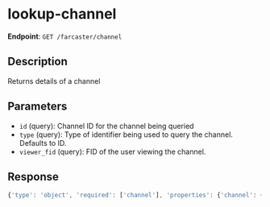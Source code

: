# lookup-channel

**Endpoint**: `GET /farcaster/channel`

## Description
Returns details of a channel

## Parameters
- `id` (query): Channel ID for the channel being queried
- `type` (query): Type of identifier being used to query the channel. Defaults to ID.
- `viewer_fid` (query): FID of the user viewing the channel.

## Response
```typescript
{'type': 'object', 'required': ['channel'], 'properties': {'channel': {'$ref': '#/components/schemas/Channel'}}}
```
